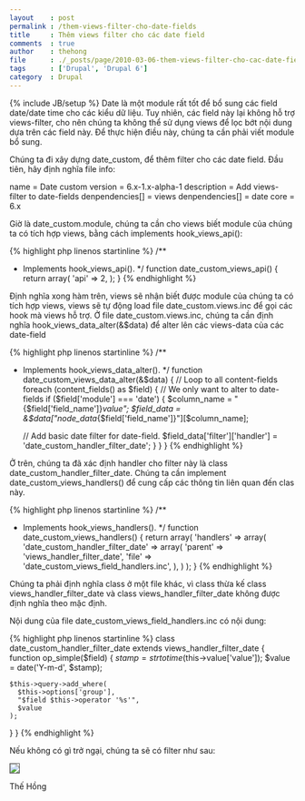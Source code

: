 ```yaml
---
layout    : post
permalink : /them-views-filter-cho-date-fields
title     : Thêm views filter cho các date field
comments  : true
author    : thehong
file      : ./_posts/page/2010-03-06-them-views-filter-cho-cac-date-field.md
tags      : ['Drupal', 'Drupal 6']
category  : Drupal
---
```

{% include JB/setup %}
Date là một module rất tốt để bổ sung các field date/date time cho các kiểu dữ liệu. Tuy nhiên, các field này lại không hỗ trợ views-filter, cho nên chúng ta không thể sử dụng views để lọc bớt nội dung dựa trên các field này. Để thực hiện điều này, chúng ta cần phải viết module bổ sung.

Chúng ta đi xây dựng date_custom, để thêm filter cho các date field. Đầu tiên, hãy định nghĩa file info:

name = Date custom
version = 6.x-1.x-alpha-1
description = Add views-filter to date-fields
denpendencies[] = views
denpendencies[] = date
core = 6.x

Giờ là date_custom.module, chúng ta cần cho views biết module của chúng ta có tích hợp views, bằng cách implements hook_views_api():

{% highlight php linenos startinline %}
/**
 * Implements hook_views_api().
 */
function date_custom_views_api() {
  return array(
    'api' => 2,
  );
}
{% endhighlight %}

Định nghĩa xong hàm trên, views sẽ nhận biết được module của chúng ta có tích hợp views, views sẽ tự động load file date_custom.views.inc để gọi các hook mà views hỗ trợ. Ở file date_custom.views.inc, chúng ta cần định nghĩa hook_views_data_alter(&$data) để alter lên các views-data của các date-field

{% highlight php linenos startinline %}
/**
 * Implements hook_views_data_alter().
 */
function date_custom_views_data_alter(&$data) {
  // Loop to all content-fields
  foreach (content_fields() as $field) {
    // We only want to alter to date-fields
    if ($field['module'] === 'date') {
      $column_name = "{$field['field_name']}_value";
      $field_data = &$data["node_data_{$field['field_name']}"][$column_name];

      // Add basic date filter for date-field.
      $field_data['filter']['handler'] = 'date_custom_handler_filter_date';
    }
  }
}
{% endhighlight %}

Ở trên, chúng ta đã xác định handler cho filter này là class date_custom_handler_filter_date. Chúng ta cần implement date_custom_views_handlers() để cung cấp các thông tin liên quan đến clas này.

{% highlight php linenos startinline %}
/**
 * Implements hook_views_handlers().
 */
function date_custom_views_handlers() {
  return array(
    'handlers' => array(
      'date_custom_handler_filter_date' => array(
        'parent' => 'views_handler_filter_date',
        'file'   => 'date_custom_views_field_handlers.inc',
      ),
    )
  );
}
{% endhighlight %}

Chúng ta phải định nghĩa class ở một file khác, vì class thừa kế class views_handler_filter_date và class views_handler_filter_date không được định nghĩa theo mặc định.

Nội dung của file date_custom_views_field_handlers.inc có nội dung:

{% highlight php linenos startinline %}
class date_custom_handler_filter_date extends views_handler_filter_date {
  function op_simple($field) {
    $stamp = strtotime($this->value['value']);
    $value = date('Y-m-d', $stamp);
    
    $this->query->add_where(
      $this->options['group'], 
      "$field $this->operator '%s'",
      $value
    );
  }
}
{% endhighlight %}

Nếu không có gì trở ngại, chúng ta sẽ có filter như sau:

<img style="border: 1px #555 solid;" src="https://docs.google.com/a/toila.net/File?id=dhsf5s3g_35dcjq3mc7_b" />

Thế Hồng
